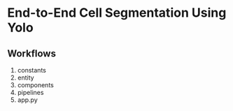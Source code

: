 # End-to-End Cell Segmentation Using Yolo 

## Workflows

1. constants
2. entity
3. components
4. pipelines
5. app.py